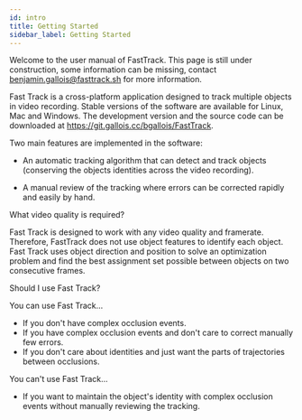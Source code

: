 ```yaml
---
id: intro
title: Getting Started
sidebar_label: Getting Started
---
```



Welcome to the user manual of FastTrack. This page is still under construction, some information can be missing, contact benjamin.gallois@fasttrack.sh for more information.

Fast Track is a cross-platform application designed to track multiple
objects in video recording. Stable versions of the software are
available for Linux, Mac and Windows. The development version and the
source code can be downloaded at https://git.gallois.cc/bgallois/FastTrack.

Two main features are implemented in the software:

-   An automatic tracking algorithm that can detect and track objects
    (conserving the objects identities across the video recording).

-   A manual review of the tracking where errors can be corrected
    rapidly and easily by hand.

What video quality is required?

Fast Track is designed to work with any video quality and framerate. Therefore, FastTrack does not use object features to identify each object. Fast Track uses object direction and position to solve an optimization problem and find the best assignment set possible between objects on two consecutive frames.

Should I use Fast Track?

You can use Fast Track...
- If you don't have complex occlusion events.
- If you have complex occlusion events and don't care to correct manually few errors.
- If you don't care about identities and just want the parts of trajectories between occlusions. 

You can't use Fast Track...
- If you want to maintain the object's identity with complex occlusion events without manually reviewing the tracking.
